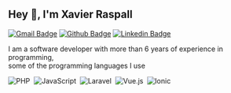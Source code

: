 ## Hey 👋, I'm Xavier Raspall
[![Gmail Badge](https://img.shields.io/badge/-xaviraspall93@gmail.com-c14438?style=flat&logo=Gmail&logoColor=white&link=mailto:xaviraspall93@gmail.com)](mailto:xaviraspall93@gmail.com) [![Github Badge](https://img.shields.io/badge/-xraspall-grey?style=flat&logo=github&logoColor=white&link=https://github.com/xraspall/)](https://www.github.com/xraspall/) [![Linkedin Badge](https://img.shields.io/badge/-Xavier-blue?style=flat&logo=linkedin&logoColor=white&link=https://www.linkedin.com/in/xavier-raspall-gonzalez-70a24381/)](https://www.linkedin.com/in/xavier-raspall-gonzalez-70a24381/)
<p align='left'>I am a software developer with more than 6 years of experience in programming, <br> some of the programming languages ​​I use</p>

![PHP](https://img.shields.io/badge/-PHP-282A36?style=flat&logo=PHP)&nbsp;
![JavaScript](https://img.shields.io/badge/-JavaScript-282A36?style=flat&logo=javascript)&nbsp;
![Laravel](https://img.shields.io/badge/-Laravel-282A36?style=flat&logo=laravel)&nbsp;
![Vue.js](https://img.shields.io/badge/-Vue.js-282A36?style=flat&logo=vue.js)&nbsp;
![Ionic](https://img.shields.io/badge/-Ionic-282A36?style=flat&logo=ionic)&nbsp;
